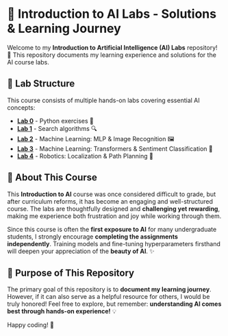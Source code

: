 # 🌟 Introduction to AI Labs - Solutions & Learning Journey

Welcome to my **Introduction to Artificial Intelligence (AI) Labs** repository! 🚀 This repository documents my learning experience and solutions for the AI course labs.

## 📂 Lab Structure
This course consists of multiple hands-on labs covering essential AI concepts:

- **[Lab 0](./lab0/)** - Python exercises 🐍
- **[Lab 1](./lab1/)** - Search algorithms 🔍
- **[Lab 2](./lab2/)** - Machine Learning: MLP & Image Recognition 🖼️
- **[Lab 3](./lab3/)** - Machine Learning: Transformers & Sentiment Classification 📝
- **[Lab 4](./lab4/)** - Robotics: Localization & Path Planning 🤖

## 🎯 About This Course
This **Introduction to AI** course was once considered difficult to grade, but after curriculum reforms, it has become an engaging and well-structured course. The labs are thoughtfully designed and **challenging yet rewarding**, making me experience both frustration and joy while working through them.

Since this course is often the **first exposure to AI** for many undergraduate students, I strongly encourage **completing the assignments independently**. Training models and fine-tuning hyperparameters firsthand will deepen your appreciation of the **beauty of AI**. ✨

## 🙌 Purpose of This Repository
The primary goal of this repository is to **document my learning journey**. However, if it can also serve as a helpful resource for others, I would be truly honored! Feel free to explore, but remember: **understanding AI comes best through hands-on experience!** 💡

Happy coding! 🚀

